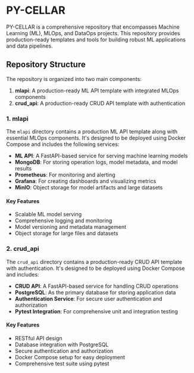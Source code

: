 # PY-CELLAR

PY-CELLAR is a comprehensive repository that encompasses Machine Learning (ML), MLOps, and DataOps projects. This repository provides production-ready templates and tools for building robust ML applications and data pipelines.

## Repository Structure

The repository is organized into two main components:

1. **mlapi**: A production-ready ML API template with integrated MLOps components
2. **crud_api**: A production-ready CRUD API template with authentication

### 1. mlapi

The `mlapi` directory contains a production ML API template along with essential MLOps components. It's designed to be deployed using Docker Compose and includes the following services:

- **ML API**: A FastAPI-based service for serving machine learning models
- **MongoDB**: For storing operation logs, model metadata, and model results
- **Prometheus**: For monitoring and alerting
- **Grafana**: For creating dashboards and visualizing metrics
- **MinIO**: Object storage for model artifacts and large datasets

#### Key Features

- Scalable ML model serving
- Comprehensive logging and monitoring
- Model versioning and metadata management
- Object storage for large files and datasets

### 2. crud_api

The `crud_api` directory contains a production-ready CRUD API template with authentication. It's designed to be deployed using Docker Compose and includes:

- **CRUD API**: A FastAPI-based service for handling CRUD operations
- **PostgreSQL**: As the primary database for storing application data
- **Authentication Service**: For secure user authentication and authorization
- **Pytest Integration**: For comprehensive unit and integration testing

#### Key Features

- RESTful API design
- Database integration with PostgreSQL
- Secure authentication and authorization
- Docker Compose setup for easy deployment
- Comprehensive test suite using pytest
